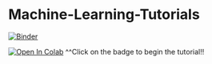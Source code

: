 # Machine-Learning-Tutorials

[![Binder](https://mybinder.org/badge_logo.svg)](https://mybinder.org/v2/gh/DelisLab/Machine-Learning-Tutorials/main?urlpath=tree)</br>


[![Open In Colab](https://colab.research.google.com/assets/colab-badge.svg)](https://colab.research.google.com/github/DelisLab/Machine-Learning-Tutorials/main?urlpath=tree)
^^Click on the badge to begin the tutorial!!
